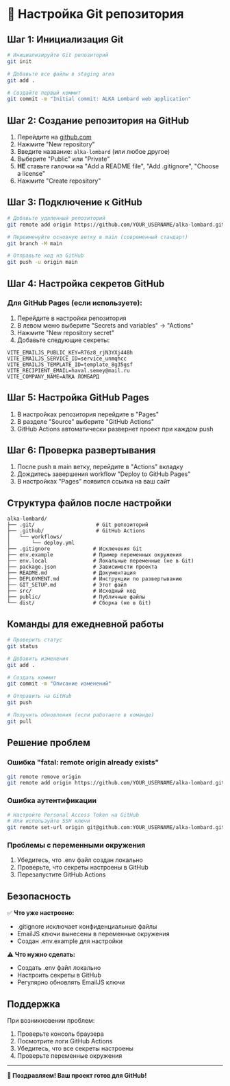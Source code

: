 # 🐙 Настройка Git репозитория

## Шаг 1: Инициализация Git

```bash
# Инициализируйте Git репозиторий
git init

# Добавьте все файлы в staging area
git add .

# Создайте первый коммит
git commit -m "Initial commit: ALKA Lombard web application"
```

## Шаг 2: Создание репозитория на GitHub

1. Перейдите на [github.com](https://github.com)
2. Нажмите "New repository"
3. Введите название: `alka-lombard` (или любое другое)
4. Выберите "Public" или "Private"
5. **НЕ** ставьте галочки на "Add a README file", "Add .gitignore", "Choose a license"
6. Нажмите "Create repository"

## Шаг 3: Подключение к GitHub

```bash
# Добавьте удаленный репозиторий
git remote add origin https://github.com/YOUR_USERNAME/alka-lombard.git

# Переименуйте основную ветку в main (современный стандарт)
git branch -M main

# Отправьте код на GitHub
git push -u origin main
```

## Шаг 4: Настройка секретов GitHub

### Для GitHub Pages (если используете):

1. Перейдите в настройки репозитория
2. В левом меню выберите "Secrets and variables" → "Actions"
3. Нажмите "New repository secret"
4. Добавьте следующие секреты:

```
VITE_EMAILJS_PUBLIC_KEY=R76z8_rjN3YXj448h
VITE_EMAILJS_SERVICE_ID=service_unmqhcc
VITE_EMAILJS_TEMPLATE_ID=template_8g35gsf
VITE_RECIPIENT_EMAIL=haval.semey@mail.ru
VITE_COMPANY_NAME=АЛҚА ЛОМБАРД
```

## Шаг 5: Настройка GitHub Pages

1. В настройках репозитория перейдите в "Pages"
2. В разделе "Source" выберите "GitHub Actions"
3. GitHub Actions автоматически развернет проект при каждом push

## Шаг 6: Проверка развертывания

1. После push в main ветку, перейдите в "Actions" вкладку
2. Дождитесь завершения workflow "Deploy to GitHub Pages"
3. В настройках "Pages" появится ссылка на ваш сайт

## Структура файлов после настройки

```
alka-lombard/
├── .git/                    # Git репозиторий
├── .github/                 # GitHub Actions
│   └── workflows/
│       └── deploy.yml
├── .gitignore              # Исключения Git
├── env.example             # Пример переменных окружения
├── env.local               # Локальные переменные (не в Git)
├── package.json            # Зависимости проекта
├── README.md               # Документация
├── DEPLOYMENT.md           # Инструкции по развертыванию
├── GIT_SETUP.md            # Этот файл
├── src/                    # Исходный код
├── public/                 # Публичные файлы
└── dist/                   # Сборка (не в Git)
```

## Команды для ежедневной работы

```bash
# Проверить статус
git status

# Добавить изменения
git add .

# Создать коммит
git commit -m "Описание изменений"

# Отправить на GitHub
git push

# Получить обновления (если работаете в команде)
git pull
```

## Решение проблем

### Ошибка "fatal: remote origin already exists"
```bash
git remote remove origin
git remote add origin https://github.com/YOUR_USERNAME/alka-lombard.git
```

### Ошибка аутентификации
```bash
# Настройте Personal Access Token на GitHub
# Или используйте SSH ключи
git remote set-url origin git@github.com:YOUR_USERNAME/alka-lombard.git
```

### Проблемы с переменными окружения
1. Убедитесь, что .env файл создан локально
2. Проверьте, что секреты настроены в GitHub
3. Перезапустите GitHub Actions

## Безопасность

✅ **Что уже настроено:**
- .gitignore исключает конфиденциальные файлы
- EmailJS ключи вынесены в переменные окружения
- Создан .env.example для настройки

⚠️ **Что нужно сделать:**
- Создать .env файл локально
- Настроить секреты в GitHub
- Регулярно обновлять EmailJS ключи

## Поддержка

При возникновении проблем:
1. Проверьте консоль браузера
2. Посмотрите логи GitHub Actions
3. Убедитесь, что все секреты настроены
4. Проверьте переменные окружения

---

**🎉 Поздравляем! Ваш проект готов для GitHub!**

